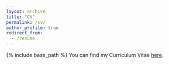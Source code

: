 ```yaml
---
layout: archive
title: "CV"
permalink: /cv/
author_profile: true
redirect_from:
  - /resume
---
```


{% include base_path %}
You can find my Curriculum Vitae [here](hz-qian.github.io/files/HQian_cv_jul24.pdf).
